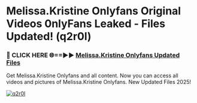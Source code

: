 # Melissa.Kristine Onlyfans Original Videos 0nlyFans Leaked - Files Updated! (q2r0l)

<h3>🔴 CLICK HERE 🌐==►► <a href="https://tinyurl.com/ehrbuxhb" rel="nofollow">Melissa.Kristine Onlyfans Updated Files</a></h3>

Get Melissa.Kristine Onlyfans and all content. Now you can access all videos and pictures of Melissa.Kristine Onlyfans. New Updated Files 2025!

[![q2r0l](https://i.imgur.com/lVYEuWS.gif)](https://tinyurl.com/ehrbuxhb)

